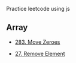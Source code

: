 Practice leetcode using js

## Array

-   [283. Move Zeroes](/0283.move-zeros/readme.md)

-   [27. Remove Element](/0027.remove-element/readme.md)
